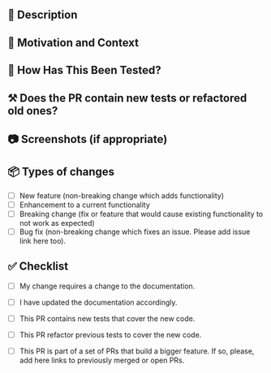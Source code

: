 <!---
Instructions: Please, fill the following sections with the information that is suggested in the comments. You can leave the comments or delete them, it won't be shown in the PR.
-->

## 📃 Description
<!-- Describe your changes in detail -->

## 🤔 Motivation and Context
<!-- Why is this change required? What problem does it solve? -->
<!-- If it fixes an open issue, please link to the issue here. -->

## 🧪 How Has This Been Tested?
<!-- Please describe in detail how you tested your changes. -->
<!-- Include details of your testing environment, tests ran to see how your change affects other areas of the code, etc. -->

## ⚒️ Does the PR contain new tests or refactored old ones?
<!-- Please describe in detail what your test cover or how the changes the refactored tests help to confirm your code works. -->

## 📷 Screenshots (if appropriate)
<!-- Please provide a screenshot of your change so we can see visually the change in the UI (again, if appropriate)-->

## 📦 Types of changes
<!-- What types of changes does your code introduce? Put an `x` in all the boxes that apply: -->
- [ ] New feature (non-breaking change which adds functionality)
- [ ] Enhancement to a current functionality
- [ ] Breaking change (fix or feature that would cause existing functionality to not work as expected)
- [ ] Bug fix (non-breaking change which fixes an issue. Please add issue link here too).

## ✅ Checklist
<!-- Go over all the following points, and put an `x` in all the boxes that apply. -->
<!-- If you're unsure about any of these, don't hesitate to ask. We're here to help! -->
- [ ] My change requires a change to the documentation.
- [ ] I have updated the documentation accordingly.
- [ ] This PR contains new tests that cover the new code.
- [ ] This PR refactor previous tests to cover the new code.
- [ ] This PR is part of a set of PRs that build a bigger feature. If so, please, add here links to previously merged or open PRs.



<!-- 
Credits: 
- [Cortinico](https://github.com/cortinico/kotlin-android-template/tree/main/.github)
- [Fluent UI team](https://github.com/microsoft/fluentui-android/tree/master/.github) 
- 
for their fantastic templates that have helped us as inspiration.
-->